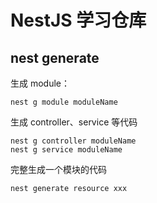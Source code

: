 # NestJS 学习仓库

## nest generate 
生成 module：

```
nest g module moduleName
```

生成 controller、service 等代码

```
nest g controller moduleName
nest g service moduleName
```

完整生成一个模块的代码

```
nest generate resource xxx
```
